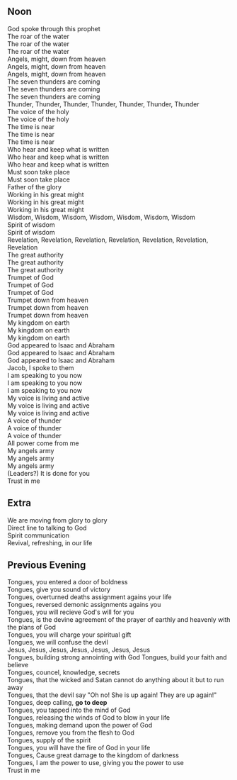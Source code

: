 ## Noon

God spoke through this prophet  
The roar of the water  
The roar of the water  
The roar of the water  
Angels, might, down from heaven  
Angels, might, down from heaven  
Angels, might, down from heaven  
The seven thunders are coming  
The seven thunders are coming  
The seven thunders are coming  
Thunder, Thunder, Thunder, Thunder, Thunder, Thunder, Thunder  
The voice of the holy  
The voice of the holy  
The time is near  
The time is near  
The time is near  
Who hear and keep what is written  
Who hear and keep what is written  
Who hear and keep what is written  
Must soon take place  
Must soon take place  
Father of the glory  
Working in his great might  
Working in his great might  
Working in his great might  
Wisdom, Wisdom, Wisdom, Wisdom, Wisdom, Wisdom, Wisdom  
Spirit of wisdom  
Spirit of wisdom  
Revelation, Revelation, Revelation, Revelation, Revelation, Revelation, Revelation  
The great authority  
The great authority  
The great authority  
Trumpet of God  
Trumpet of God  
Trumpet of God  
Trumpet down from heaven  
Trumpet down from heaven  
Trumpet down from heaven  
My kingdom on earth  
My kingdom on earth  
My kingdom on earth  
God appeared to Isaac and Abraham  
God appeared to Isaac and Abraham  
God appeared to Isaac and Abraham  
Jacob, I spoke to them  
I am speaking to you now  
I am speaking to you now  
I am speaking to you now  
My voice is living and active  
My voice is living and active  
My voice is living and active  
A voice of thunder  
A voice of thunder  
A voice of thunder  
All power come from me  
My angels army  
My angels army  
My angels army  
(Leaders?) It is done for you  
Trust in me

## Extra
We are moving from glory to glory  
Direct line to talking to God  
Spirit communication  
Revival, refreshing, in our life

## Previous Evening
Tongues, you entered a door of boldness  
Tongues, give you sound of victory  
Tongues, overturned deaths assignment agains your life  
Tongues, reversed demonic assignments agains you  
Tongues, you will recieve God's will for you    
Tongues, is the devine agreement of the prayer of earthly and heavenly with the plans of God  
Tongues, you will charge your spiritual gift  
Tongues, we will confuse the devil  
Jesus, Jesus, Jesus, Jesus, Jesus, Jesus, Jesus  
Tongues, building strong annointing with God
Tongues, build your faith and believe  
Tongues, councel, knowledge, secrets  
Tongues, that the wicked and Satan cannot do anything about it but to run away  
Tongues, that the devil say "Oh no! She is up again! They are up again!"  
Tongues, deep calling, **go to deep**  
Tongues, you tapped into the mind of God  
Tongues, releasing the winds of God to blow in your life  
Tongues, making demand upon the power of God  
Tongues, remove you from the flesh to God  
Tongues, supply of the spirit  
Tongues, you will have the fire of God in your life  
Tongues, Cause great damage to the kingdom of darkness  
Tongues, I am the power to use, giving you the power to use  
Trust in me  
